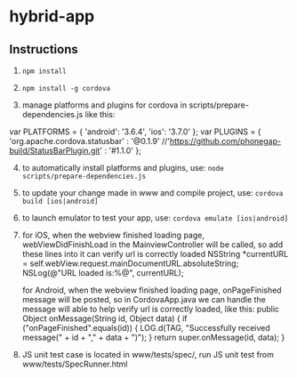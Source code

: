 # hybrid-app

## Instructions

1. `npm install`

2. `npm install -g cordova`

3. manage platforms and plugins for cordova in scripts/prepare-dependencies.js like this:

var PLATFORMS = {
'android': '3.6.4',
'ios': '3.7.0'
};
var PLUGINS = {
'org.apache.cordova.statusbar' : '@0.1.9'
//'https://github.com/phonegap-build/StatusBarPlugin.git' : '#1.1.0'
};

4. to automatically install platforms and plugins, use: `node scripts/prepare-dependencies.js`

5. to update your change made in www and compile project, use: `cordova build [ios|android]`

6. to launch emulator to test your app, use: `cordova emulate [ios|android]`

7. for iOS, when the webview finished loading page, webViewDidFinishLoad in the MainviewController will be called, so add these lines into it can verify url is correctly loaded
    NSString *currentURL = self.webView.request.mainDocumentURL.absoluteString;
    NSLog(@"URL loaded is:%@", currentURL);

   for Android, when the webview finished loading page, onPageFinished message will be posted, so in CordovaApp.java we can handle the message will able to help verify url is correctly loaded, like this:
    public Object onMessage(String id, Object data) {
    	if ("onPageFinished".equals(id)) {
        	LOG.d(TAG, "Successfully received message(" + id + "," + data + ")");
    	}
		return super.onMessage(id, data);
    }

8. JS unit test case is located in www/tests/spec/, run JS unit test from www/tests/SpecRunner.html
